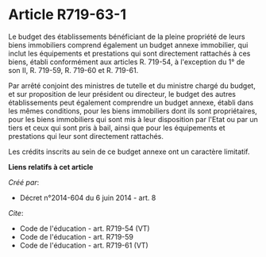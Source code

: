 # Article R719-63-1

Le budget des établissements bénéficiant de la pleine propriété de leurs biens immobiliers comprend également un budget
annexe immobilier, qui inclut les équipements et prestations qui sont directement rattachés à ces biens, établi conformément
aux articles R. 719-54, à l'exception du 1° de son II, R. 719-59, R. 719-60 et R. 719-61. 

Par arrêté conjoint des ministres de tutelle et du ministre chargé du budget, et sur proposition de leur président ou
directeur, le budget des autres établissements peut également comprendre un budget annexe, établi dans les mêmes conditions,
pour les biens immobiliers dont ils sont propriétaires, pour les biens immobiliers qui sont mis à leur disposition par l'Etat
ou par un tiers et ceux qui sont pris à bail, ainsi que pour les équipements et prestations qui leur sont directement
rattachés. 

Les crédits inscrits au sein de ce budget annexe ont un caractère limitatif.

**Liens relatifs à cet article**

_Créé par_:

  - Décret n°2014-604 du 6 juin 2014 - art. 8

_Cite_:

  - Code de l'éducation - art. R719-54 (VT)
  - Code de l'éducation - art. R719-59
  - Code de l'éducation - art. R719-61 (VT)
